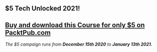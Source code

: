 ## $5 Tech Unlocked 2021!
[Buy and download this Course for only $5 on PacktPub.com](https://www.packtpub.com/product/magento-2-build-world-class-online-stores/9781788298025)
-----
*The $5 campaign         runs from __December 15th 2020__ to __January 13th 2021.__*

